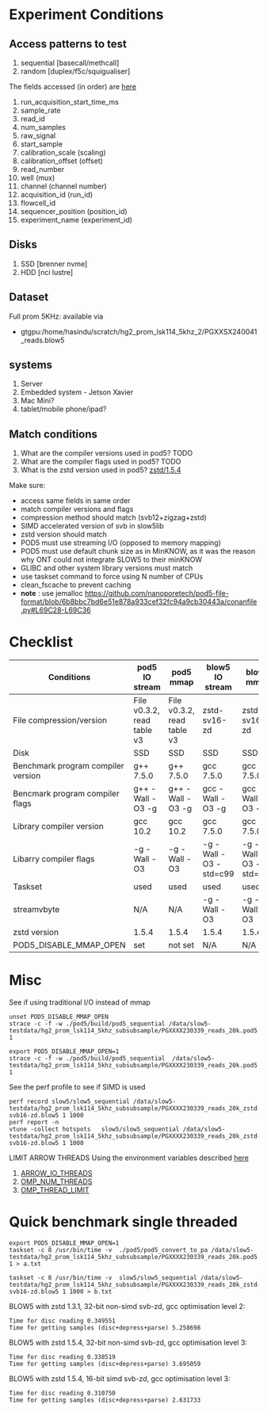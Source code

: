 # Experiment Conditions

## Access patterns to test

1. sequential [basecall/methcall]
2. random [duplex/f5c/squigualiser]

The fields accessed (in order) are [here](https://github.com/nanoporetech/dorado/blob/0d932c0539a8d81fedb5c98931475e69dd97df93/dorado/data_loader/DataLoader.cpp#L112)
1. run_acquisition_start_time_ms
2. sample_rate
3. read_id
4. num_samples
5. raw_signal
6. start_sample
7. calibration_scale (scaling)
8. calibration_offset (offset)
9. read_number
10. well (mux)
11. channel (channel number)
12. acquisition_id (run_id)
13. flowcell_id
14. sequencer_position (position_id)
15. experiment_name (experiment_id)

## Disks

1. SSD [brenner nvme]
2. HDD [nci lustre]

## Dataset

Full prom 5KHz: available via
- gtgpu:/home/hasindu/scratch/hg2_prom_lsk114_5khz_2/PGXXSX240041_reads.blow5

## systems

1. Server
2. Embedded system - Jetson Xavier
3. Mac Mini?
4. tablet/mobile phone/ipad?

## Match conditions

1. What are the compiler versions used in pod5? TODO
2. What are the compiler flags used in pod5? TODO
3. What is the zstd version used in pod5? [zstd/1.5.4](https://github.com/nanoporetech/pod5-file-format/blob/0ba232d6304dd1eebd60d331a6f7c15099dcd04f/conanfile.py#L60)

Make sure:
- access same fields in same order
- match compiler versions and flags
- compression method should match (svb12+zigzag+zstd) 
- SIMD accelerated version of svb in slow5lib
- zstd version should match
- POD5 must use streaming I/O (opposed to memory mapping)
- POD5 must use default chunk size as in MinKNOW, as it was the reason why ONT could not integrate SLOW5 to their minKNOW
- GLIBC and other system library versions must match
- use taskset command to force using N number of CPUs
- clean_fscache to prevent caching
- **note** : use jemalloc https://github.com/nanoporetech/pod5-file-format/blob/6b8bbc7bd6e51e878a933cef32fc94a9cb30443a/conanfile.py#L69C28-L69C36

# Checklist

| Conditions                         | pod5 IO stream             | pod5 mmap        | blow5 IO stream        | blow5 mmap             |
| ---------------------------------- | -------------------------- | ---------------- | ---------------------- | ---------------------- |
| File compression/version           | File v0.3.2, read table v3 | File v0.3.2, read table v3                 | zstd-sv16-zd           |  zstd-sv16-zd          |
| Disk                               | SSD                        | SSD              | SSD                    | SSD                    |
| Benchmark program compiler version | g++ 7.5.0                  | g++ 7.5.0        | gcc 7.5.0              | gcc 7.5.0              |
| Bencmark program compiler flags    | g++ -Wall -O3 -g           | g++ -Wall -O3 -g | gcc -Wall -O3 -g       | gcc -Wall -O3 -g       |
| Library compiler version           | gcc 10.2                 | gcc 10.2        | gcc 7.5.0              | gcc 7.5.0              |
| Libarry compiler flags             | \-g -Wall -O3              | \-g -Wall -O3    | \-g -Wall -O3 -std=c99 | \-g -Wall -O3 -std=c99 |
| Taskset                            | used                       | used             | used                   | used                   |
| streamvbyte                        | N/A               | N/A     | \-g -Wall -O3          | \-g -Wall -O3          |
| zstd version                       | 1.5.4                      | 1.5.4            | 1.5.4                  | 1.5.4                        |  
| POD5_DISABLE_MMAP_OPEN             | set                        | not set          | N/A                    | N/A                    |


# Misc

See if using traditional I/O instead of mmap
```
unset POD5_DISABLE_MMAP_OPEN
strace -c -f -w ./pod5/build/pod5_sequential /data/slow5-testdata/hg2_prom_lsk114_5khz_subsubsample/PGXXXX230339_reads_20k.pod5 1

export POD5_DISABLE_MMAP_OPEN=1 
strace -c -f -w ./pod5/build/pod5_sequential  /data/slow5-testdata/hg2_prom_lsk114_5khz_subsubsample/PGXXXX230339_reads_20k.pod5 1
```

See the perf profile to see if SIMD is used
```
perf record slow5/slow5_sequential /data/slow5-testdata/hg2_prom_lsk114_5khz_subsubsample/PGXXXX230339_reads_20k_zstd-svb16-zd.blow5 1 1000
perf report -n
vtune -collect hotspots   slow5/slow5_sequential /data/slow5-testdata/hg2_prom_lsk114_5khz_subsubsample/PGXXXX230339_reads_20k_zstd-svb16-zd.blow5 1 1000
```

LIMIT ARROW THREADS
Using the environment variables described [here](https://arrow.apache.org/docs/cpp/env_vars.html#environment-variables)
1. [ARROW_IO_THREADS](https://arrow.apache.org/docs/cpp/env_vars.html#envvar-ARROW_IO_THREADS)
2. [OMP_NUM_THREADS](https://arrow.apache.org/docs/cpp/env_vars.html#envvar-OMP_NUM_THREADS)
3. [OMP_THREAD_LIMIT](https://arrow.apache.org/docs/cpp/env_vars.html#envvar-OMP_THREAD_LIMIT)

# Quick benchmark single threaded

```
export POD5_DISABLE_MMAP_OPEN=1
taskset -c 8 /usr/bin/time -v  ./pod5/pod5_convert_to_pa /data/slow5-testdata/hg2_prom_lsk114_5khz_subsubsample/PGXXXX230339_reads_20k.pod5 1 > a.txt

taskset -c 8 /usr/bin/time -v  slow5/slow5_sequential /data/slow5-testdata/hg2_prom_lsk114_5khz_subsubsample/PGXXXX230339_reads_20k_zstd-svb16-zd.blow5 1 1000 > b.txt
```

BLOW5 with zstd 1.3.1, 32-bit non-simd svb-zd, gcc optimisation level 2: 
```
Time for disc reading 0.349551
Time for getting samples (disc+depress+parse) 5.258698
```
BLOW5 with zstd 1.5.4, 32-bit non-simd svb-zd, gcc optimisation level 3: 
```
Time for disc reading 0.338519
Time for getting samples (disc+depress+parse) 3.695059
```
BLOW5 with zstd 1.5.4, 16-bit simd svb-zd, gcc optimisation level 3: 
```
Time for disc reading 0.310750
Time for getting samples (disc+depress+parse) 2.631733
```


